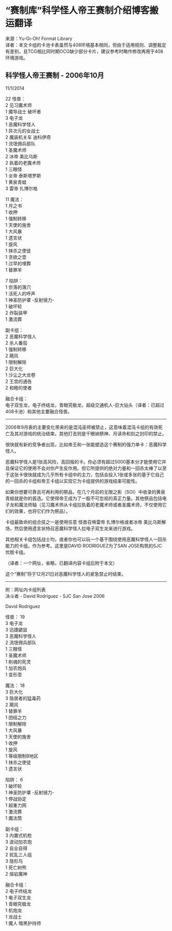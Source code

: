 # “赛制库”科学怪人帝王赛制介绍博客搬运翻译  
来源：Yu-Gi-Oh! Format Library  
译者：本文卡组的卡池卡表虽然与408环境基本相同，但由于适用规则、调整裁定有差别，且TCG相比同时期OCG缺少部分卡片，建议参考时略作修改再用于408环境游戏。  

## 科学怪人帝王赛制 - 2006年10月  
11/1/2014  

22 怪兽：  
2 见习魔术师  
1 魔导战士 破坏者  
3 电子龙  
1 恶魔科学怪人  
1 异次元的女战士  
2 魔装机关车 迪科伊奇  
1 流氓佣兵部队  
1 圣魔术师  
2 冰帝 美比乌斯  
2 执着的老魔术师  
1 三眼怪  
1 炎帝 泰斯塔罗斯  
1 黄泉青蛙  
3 雷帝 扎博尔格  

11 魔法：  
1 月之书  
1 收押  
1 强制转移  
1 天使的施舍  
1 大风暴  
1 遗言状  
1 旋风  
1 抹杀之使徒  
1 贪欲之壶  
1 过早的埋葬  
1 替罪羊  

7 陷阱：  
1 奈落的落穴  
1 活死人的呼声  
1 神圣防护罩 -反射镜力-  
1 破坏轮  
2 炸裂装甲  
1 激流葬  

副卡组：  
2 恶魔科学怪人  
2 杀人番茄  
1 强制转移  
2 飓风  
1 限制解除  
2 巨大化  
1 沙尘之大龙卷  
2 王宫的通告  
2 和睦的使者  

融合卡组：  
电子双生龙，电子终结龙，青眼究极龙，超级交通机人-巨大钻头（译者：已超过408卡池）和其他主要融合怪兽。  

---

2006年9月表的主要变化带来的是混沌巫师被禁止，这意味着混沌卡组的有效死亡及其对游戏的统治结束。其他打击则是千眼纳祭神、月读命和刻之封印的禁止。  

很快就有新的竞争者出现，比如帝王和一张能塑造这个赛制的强力单卡：恶魔科学怪人。  

恶魔科学怪人是1张高风险，高回报的卡。你必须有超过5000基本分才能使用它并且保证它的使用不会对你产生反作用。但它所提供的绝对力量和一回杀太棒了以至于这张卡很快就成为几乎所有卡组中的主力，包括会投入1张或多张的基于它自己的一回杀的卡组和帝王卡组以实现它为卡组提供的游戏结束可能性。  

如果你想要可靠且可再利用的祭品，在几个月前的无限之影（SOI）中收录的黄泉青蛙就是你的首选。它使得帝王成为了一股不可忽视的真正力量。其他祭品包括电子龙和魔法师轴（见习魔术师从卡组拉执着的老魔术师或者圣魔术师，不仅使用它们的效果，也将它们作为祭品）。  

卡组最致命的组合技之一是使用任意 怪兽召唤雷帝 扎博尔格或者冰帝 美比乌斯解场，然后使用遗言状特召恶魔科学怪人拉电子双生龙来进行游戏。  

其他相关卡组包括战士均，或者你也可以玩一个基于围绕使用恶魔科学怪人一回杀能力的卡组。作为参考。这里是DAVID RODRIGUEZ为了SAN JOSE构筑的SJC 优胜卡组。  

（译者：一个网址，省略，已翻译内容卡组后附于本文）  

这个“赛制”将于12月21日对恶魔科学怪人的紧急禁止时结束。  

---

附：网址内卡组列表  
决斗者 - David Rodriguez - SJC San Jose 2006  

David Rodriguez  

怪兽： 19  
3 电子龙  
3 迅捷鼯鼠  
3 恶魔科学怪人  
2 流氓佣兵部队  
1 三眼怪  
1 圣魔术师  
1 削魂的死灵  
1 加农炮兵  
1 变形壶  

魔法： 18  
3 巨大化  
3 隐居者的猛毒药  
2 飓风  
1 替罪羊  
1 团结之力  
1 限制解除  
1 大风暴  
1 天使的施舍  
1 收押  
1 旋风  
1 等级限制B地区  
1 抹杀之使徒  
1 遗言状  

陷阱： 6  
1 破坏轮  
1 神圣防护罩 -反射镜力-  
1 停战协定  
1 超重力网  
1 激流葬  
1 魔法筒  

副卡组：  
3 内置式机枪  
3 波动加农炮  
2 自业自得  
2 扰乱三人组  
3 隐形鸟  
1 死亡树熊  
2 熔岩魔神  

融合卡组：  
2 电子终结龙  
1 电子双生龙  
1 青眼究极龙  
1 机炮龙  
1 龙战士  
1 魔人 暗黑护持师